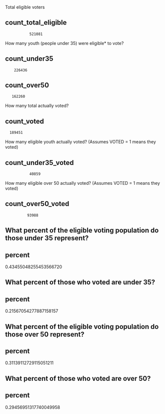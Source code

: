 
Total eligible voters

 count_total_eligible 
----------------------
               521081

How many youth (people under 35) were eligible* to vote?

 count_under35 
---------------
        226436


 count_over50 
--------------
       162260


How many total actually voted?

 count_voted 
-------------
      189451


How many eligible youth actually voted? (Assumes VOTED = 1 means they voted)

 count_under35_voted 
---------------------
               40859


How many eligible over 50 actually voted? (Assumes VOTED = 1 means they voted)

 count_over50_voted 
--------------------
              93988


## What percent of the eligible voting population do those under 35 represent?

percent        
------------------------
 0.43455048255453566720


## What percent of those who voted are under 35?

percent        
------------------------
 0.21567054277887158157


## What percent of the eligible voting population do those over 50 represent?

percent        
------------------------
 0.31139112729115051211


## What percent of those who voted are over 50?

percent        
------------------------
 0.29456951317740049958


